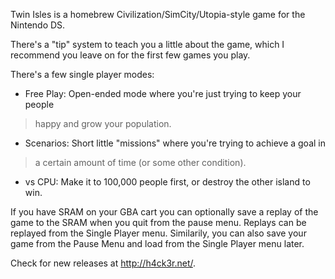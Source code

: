 Twin Isles is a homebrew Civilization/SimCity/Utopia-style game for the
Nintendo DS.

There's a "tip" system to teach you a little about the game, which I recommend
you leave on for the first few games you play.

There's a few single player modes:
- Free Play: Open-ended mode where you're just trying to keep your people
> happy and grow your population.
- Scenarios: Short little "missions" where you're trying to achieve a goal in
> a certain amount of time (or some other condition).
- vs CPU: Make it to 100,000 people first, or destroy the other island to win.

If you have SRAM on your GBA cart you can optionally save a replay of the game
to the SRAM when you quit from the pause menu. Replays can be replayed from
the Single Player menu. Similarily, you can also save your game from the Pause
Menu and load from the Single Player menu later.

Check for new releases at http://h4ck3r.net/.